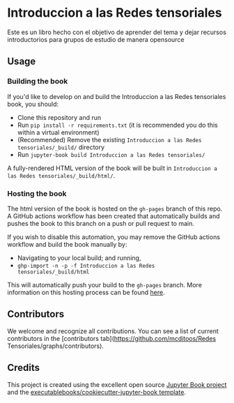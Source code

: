 # Introduccion a las Redes tensoriales

Este es un libro hecho con el objetivo de aprender del tema y dejar recursos introductorios para grupos de estudio de manera opensource

## Usage

### Building the book

If you'd like to develop on and build the Introduccion a las Redes tensoriales book, you should:

- Clone this repository and run
- Run `pip install -r requirements.txt` (it is recommended you do this within a virtual environment)
- (Recommended) Remove the existing `Introduccion a las Redes tensoriales/_build/` directory
- Run `jupyter-book build Introduccion a las Redes tensoriales/`

A fully-rendered HTML version of the book will be built in `Introduccion a las Redes tensoriales/_build/html/`.

### Hosting the book

The html version of the book is hosted on the `gh-pages` branch of this repo. A GitHub actions workflow has been created that automatically builds and pushes the book to this branch on a push or pull request to main.

If you wish to disable this automation, you may remove the GitHub actions workflow and build the book manually by:

- Navigating to your local build; and running,
- `ghp-import -n -p -f Introduccion a las Redes tensoriales/_build/html`

This will automatically push your build to the `gh-pages` branch. More information on this hosting process can be found [here](https://jupyterbook.org/publish/gh-pages.html#manually-host-your-book-with-github-pages).

## Contributors

We welcome and recognize all contributions. You can see a list of current contributors in the [contributors tab](https://github.com/mcditoos/Redes Tensoriales/graphs/contributors).

## Credits

This project is created using the excellent open source [Jupyter Book project](https://jupyterbook.org/) and the [executablebooks/cookiecutter-jupyter-book template](https://github.com/executablebooks/cookiecutter-jupyter-book).
